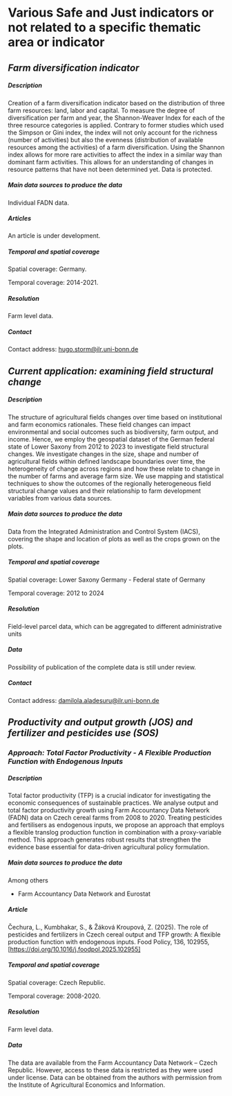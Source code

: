 # Various Safe and Just indicators or not related to a specific thematic area or indicator

## *Farm diversification indicator*

##### *Description*

Creation of a farm diversification indicator based on the distribution of three farm resources: land, labor and capital.
To measure the degree of diversification per farm and year, the Shannon-Weaver Index for each of the three resource categories is applied. Contrary to former studies which used the Simpson or Gini index, the index will not only account for the richness (number of activities) but also the evenness (distribution of available resources among the activities) of a farm diversification. Using the Shannon index allows for more rare activities to affect the index in a similar way than dominant farm activities. This allows for an understanding of changes in resource patterns that have not been determined yet.
Data is protected.

##### *Main data sources to produce the data*

Individual FADN data.

##### *Articles*

An article is under development.

##### *Temporal and spatial coverage*

Spatial coverage: Germany. 

Temporal coverage: 2014-2021.

##### *Resolution*

Farm level data.

##### *Contact*

Contact address: hugo.storm@ilr.uni-bonn.de

## *Current application: examining field structural change*

##### *Description*

The structure of agricultural fields changes over time based on institutional and farm economics rationales. These field changes can impact environmental and social outcomes such as biodiversity, farm output, and income. Hence, we employ the geospatial dataset of the German federal state of Lower Saxony from 2012 to 2023 to investigate field structural changes. We investigate changes in the size, shape and number of agricultural fields within defined landscape boundaries over time, the heterogeneity of change across regions and how these relate to change in the number of farms and average farm size. We use mapping and statistical techniques to show the outcomes of the regionally heterogeneous field structural change values and their relationship to farm development variables from various data sources. 

##### *Main data sources to produce the data*

Data from the Integrated Administration and Control System (IACS), covering the shape and location of plots as well as the crops grown on the plots.

##### *Temporal and spatial coverage*

Spatial coverage: Lower Saxony Germany - Federal state of Germany

Temporal coverage: 2012 to 2024

##### *Resolution*

Field-level parcel data, which can be aggregated to different administrative units

##### *Data*

Possibility of publication of the complete data is still under review.

##### *Contact*

Contact address: damilola.aladesuru@ilr.uni-bonn.de

## *Productivity and output growth (JOS) and fertilizer and pesticides use (SOS)*

### *Approach: Total Factor Productivity - A Flexible Production Function with Endogenous Inputs*

##### *Description*

Total factor productivity (TFP) is a crucial indicator for investigating the economic consequences of sustainable practices. We analyse output and total factor productivity growth using Farm Accountancy Data Network (FADN) data on Czech cereal farms from 2008 to 2020. Treating pesticides and fertilisers as endogenous inputs, we propose an approach that employs a flexible translog production function in combination with a proxy-variable method. This approach generates robust results that strengthen the evidence base essential for data-driven
agricultural policy formulation. 

##### *Main data sources to produce the data*

Among others
* Farm Accountancy Data Network and Eurostat

##### *Article*

Čechura, L., Kumbhakar, S., & Žáková Kroupová, Z. (2025). The role of pesticides and fertilizers in Czech cereal output and TFP growth: A
flexible production function with endogenous inputs. Food Policy, 136, 102955, [https://doi.org/10.1016/j.foodpol.2025.102955]

##### *Temporal and spatial coverage*

Spatial coverage: Czech Republic. 

Temporal coverage: 2008-2020.

##### *Resolution*

Farm level data.

##### *Data*

The data are available from the Farm Accountancy Data Network – Czech Republic. However, access to these data is restricted as they were used under license. Data can be obtained from the authors with permission from the Institute of Agricultural Economics and Information.

[https://doi.org/10.1016/j.foodpol.2025.102955]:https://doi.org/10.1016/j.foodpol.2025.102955



